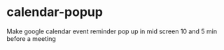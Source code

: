 # calendar-popup
Make google calendar event reminder pop up in mid screen 10 and 5 min before a meeting
